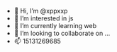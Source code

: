 - 👋 Hi, I’m @xppxxp
- 👀 I’m interested in js
- 🌱 I’m currently learning web
- 💞️ I’m looking to collaborate on ...
- 📫 15131269685

<!---
xppxxp/xppxxp is a ✨ special ✨ repository because its `README.md` (this file) appears on your GitHub profile.
You can click the Preview link to take a look at your changes.
--->
